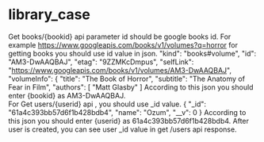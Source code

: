 # library_case
Get books/{bookid} api parameter id should be google books id. For example https://www.googleapis.com/books/v1/volumes?q=horror for getting books you should use id value in json.
      "kind": "books#volume",
      "id": "AM3-DwAAQBAJ",
      "etag": "9ZZMKcDmpus",
      "selfLink": "https://www.googleapis.com/books/v1/volumes/AM3-DwAAQBAJ",
      "volumeInfo": {
        "title": "The Book of Horror",
        "subtitle": "The Anatomy of Fear in Film",
        "authors": [
          "Matt Glasby"
        ]
According to this json you should enter {bookid} as AM3-DwAAQBAJ.     
For Get users/{userid} api , you should use  _id value.
   {
        "_id": "61a4c393bb57d6f1b428bdb4",
        "name": "Ozum",
        "__v": 0
    }
   According to this json you should enter {userid} as 61a4c393bb57d6f1b428bdb4. After user is created, you can see user _id value in get /users api response.   
        
